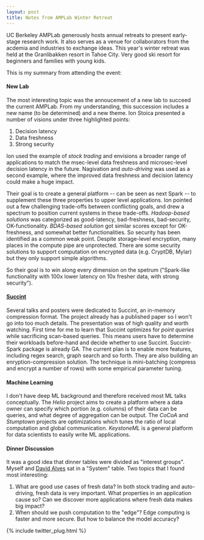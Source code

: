 ```yaml
---
layout: post
title: Notes from AMPLab Winter Retreat
---
```

UC Berkeley AMPLab generously hosts annual retreats to present early-stage research work. It also serves as a venue for collaborators from the acdemia and industries to exchange ideas. This year's winter retreat was held at the Granlibakken resort in Tahoe City. Very good ski resort for beginners and families with young kids.

This is my summary from attending the event:

#### New Lab
The most interesting topic was the annoucement of a new lab to succeed the current AMPLab. From my understanding, this succession includes a new name (to be determined) and a new theme. Ion Stoica presented a number of visions under three highlighted points:

1. Decision latency
2. Data freshness
3. Strong security

Ion used the example of *stock trading* and envisions a broader range of applications to match the msec-level data freshness and microsec-level decision latency in the future. Nagivation and *auto-driving* was used as a second example, where the improved data freshness and decision latency could make a huge impact. 

Their goal is to create a general platform -- can be seen as next Spark -- to supplement these three properties to upper level applications. Ion pointed out a few challenging trade-offs between conflicting goals, and drew a spectrum to position current systems in these trade-offs. *Hadoop-based solutions* was categorized as good-latency, bad-freshness, bad-security, OK-functionality. *BDAS-based solution* got similar scores except for OK-freshness, and somewhat better functionalities. So security has been identified as a common weak point. Despite storage-level encryption, many places in the compute pipe are unprotected. There are some security solutions to support computation on encrypted data (e.g. CryptDB, Mylar) but they only support simple algorithms. 

So their goal is to win along every dimension on the spetrum ("Spark-like functionality with 100x lower latency on 10x fresher data, with strong security").

#### [Succint](https://amplab.cs.berkeley.edu/publication/succinct-enabling-queries-on-compressed-data/)
Several talks and posters were dedicated to Succint, an in-memory compression format. The project already has a published paper so I won't go into too much details. The presentation was of high quality and worth watching. First time for me to learn that Succint optimizes for *point queries* while sacrificing scan-based queries. This means users have to determine their workloads before-hand and decide whether to use Succint. Succint-Spark package is already GA. The current plan is to enable more features, including regex search, graph search and so forth. They are also building an enryption-compression solution. The technique is mini-batching (compress and encrypt a number of rows) with some empirical parameter tuning.

#### Machine Learning
I don't have deep ML background and therefore received most ML talks conceptually. The *Helio* project aims to create a platform where a data owner can specify which portion (e.g. columns) of their data can be queries, and what degree of aggregation can be output. The *CoCoA* and *Stumptown* projects are optimizations which tunes the ratio of local computation and global communication. *KeystoneML* is a general platform for data scientists to easily write ML applications.

#### Dinner Discussion
It was a good idea that dinner tables were divided as "interest groups". Myself and [David Alves](@dribeiroalves) sat in a "System" table. Two topics that I found most interesting: 

1. What are good use cases of fresh data? In both stock trading and auto-driving, fresh data is very important. What properties in an application cause so? Can we discover more applications where fresh data makes big impact?
2. When should we push computation to the "edge"? Edge computing is faster and more secure. But how to balance the model accuracy?

{% include twitter_plug.html %}
